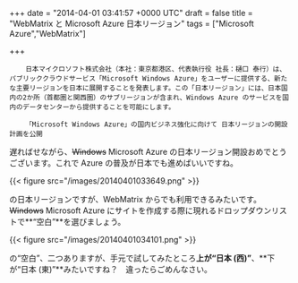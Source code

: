 
+++
date = "2014-04-01 03:41:57 +0000 UTC"
draft = false
title = "WebMatrix と Microsoft Azure 日本リージョン"
tags = ["Microsoft Azure","WebMatrix"]

+++
>
        日本マイクロソフト株式会社（本社：東京都港区、代表執行役 社長：樋口 泰行）は、パブリッククラウドサービス「Microsoft Windows Azure」をユーザーに提供する、新たな主要リージョンを日本に展開することを発表します。この「日本リージョン」には、日本国内の2か所（首都圏と関西圏）のサブリージョンが含まれ、Windows Azure のサービスを国内のデータセンターから提供することを可能にします。

        「Microsoft Windows Azure」の国内ビジネス強化に向けて 日本リージョンの開設計画を公開
    
遅ればせながら、<s>Windows</s> Microsoft Azure の日本リージョン開設おめでとうございます。これで Azure の普及が日本でも進めばいいですね。

{{< figure src="/images/20140401033649.png"  >}}

の日本リージョンですが、WebMatrix からでも利用できるみたいです。<s>Windows</s> Microsoft Azure にサイトを作成する際に現れるドロップダウンリストで**“空白”**を選びましょう。

{{< figure src="/images/20140401034101.png"  >}}

の“空白”、二つありますが、手元で試してみたところ**上が“日本 (西)”**、**下が“日本 (東)”**みたいですね？　違ったらごめんなさい。


